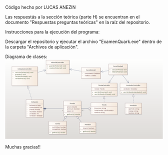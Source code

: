 Código hecho por LUCAS ANEZIN

Las respuestás a la sección teórica (parte H) se encuentran en el documento "Respuestas preguntas teóricas" en la raíz del repositorio.

Instrucciones para la ejecución del programa: 

Descargar el repositorio y ejecutar el archivo "ExamenQuark.exe" dentro de la carpeta "Archivos de aplicación".

Diagrama de clases:
![alt text](https://github.com/kukolin/ExamenQuark/blob/main/Diagrama%20de%20clases.png?raw=true)

Muchas gracias!!
